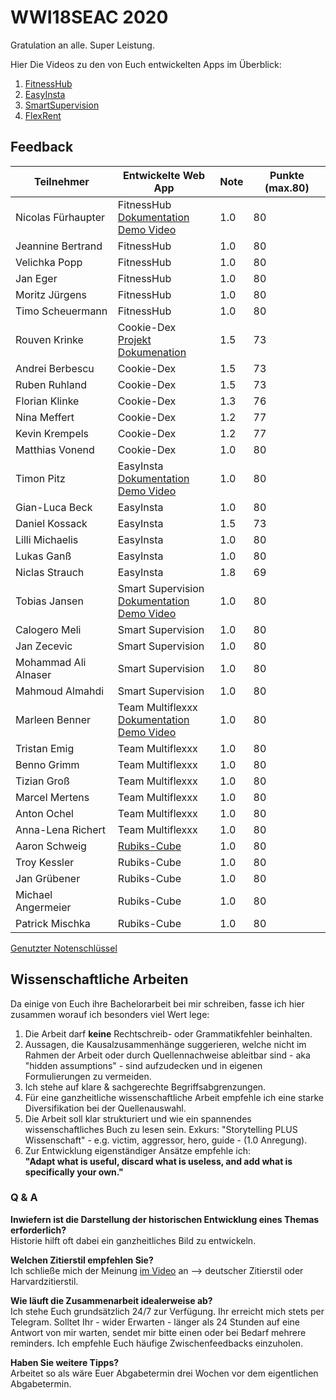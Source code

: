 # WWI18SEAC 2020
Gratulation an alle. Super Leistung.  

Hier Die Videos zu den von Euch entwickelten Apps im Überblick:  
1. [FitnessHub](https://www.youtube.com/watch?v=9lRLQRGrHpg&feature=youtu.be)  
2. [EasyInsta](https://www.youtube.com/watch?v=joys6F5tcio&feature=youtu.be)  
3. [SmartSupervision](https://www.youtube.com/watch?v=Sp4t8el68hs&feature=youtu.be)  
4. [FlexRent](https://www.youtube.com/watch?v=zXzQHtgxkrM&feature=youtu.be)  

## Feedback

| Teilnehmer | Entwickelte Web App | Note | Punkte (max.80)
|----------------------|----------|----------|------|
| Nicolas Fürhaupter | FitnessHub<br />[Dokumentation](https://github.com/TimoScheuermann/FitnessHub)<br />[Demo Video](https://youtu.be/9lRLQRGrHpg) | 1.0  | 80 |
| Jeannine Bertrand | FitnessHub | 1.0  | 80 |
| Velichka Popp | FitnessHub | 1.0  | 80 |
| Jan Eger | FitnessHub | 1.0  | 80 |
| Moritz Jürgens | FitnessHub | 1.0  | 80 |
| Timo Scheuermann | FitnessHub | 1.0  | 80 |
| Rouven Krinke | Cookie-Dex<br />[Projekt](https://github.com/Ermodo/Kochrezepte)<br />[Dokumenation](https://github.com/Ermodo/Kochrezepte-Docs) | 1.5  | 73 | 
| Andrei Berbescu | Cookie-Dex | 1.5  | 73 |
| Ruben Ruhland | Cookie-Dex | 1.5  | 73 |
| Florian Klinke | Cookie-Dex |  1.3 | 76 |
| Nina Meffert | Cookie-Dex | 1.2  | 77 |
| Kevin Krempels | Cookie-Dex | 1.2  | 77 |
| Matthias Vonend | Cookie-Dex | 1.0  | 80 | 
| Timon Pitz | EasyInsta<br>[Dokumentation](https://github.com/timonpitz/EasyInsta)<br>[Demo Video](https://youtu.be/joys6F5tcio)| 1.0  | 80 |
| Gian-Luca Beck | EasyInsta | 1.0  | 80 |
| Daniel Kossack | EasyInsta | 1.5  | 73 |
| Lilli Michaelis | EasyInsta | 1.0  | 80 |
| Lukas Ganß | EasyInsta | 1.0  | 80 |
| Niclas Strauch | EasyInsta | 1.8  | 69 |
| Tobias Jansen | Smart Supervision<br>[Dokumentation](https://git.tjbn.de/schuelerverwaltung/documentation/-/blob/master/README.md)<br>[Demo Video](https://youtu.be/Sp4t8el68hs) | 1.0  | 80 |
| Calogero Meli | Smart Supervision | 1.0  | 80 |
| Jan Zecevic | Smart Supervision | 1.0  | 80 |
| Mohammad Ali Alnaser | Smart Supervision | 1.0  | 80 |
| Mahmoud Almahdi | Smart Supervision | 1.0  | 80 |
| Marleen Benner | Team Multiflexxx<br>[Dokumentation](https://github.com/Multiflexxx/FlexRent)<br>[Demo Video](https://youtu.be/zXzQHtgxkrM)| 1.0  | 80 |
| Tristan Emig | Team Multiflexxx | 1.0  | 80 |
| Benno Grimm | Team Multiflexxx | 1.0  | 80 |
| Tizian Groß | Team Multiflexxx | 1.0  | 80 |
| Marcel Mertens | Team Multiflexxx | 1.0  | 80 |
| Anton Ochel | Team Multiflexxx | 1.0  | 80 |
| Anna-Lena Richert | Team Multiflexxx | 1.0  | 80 |
| Aaron Schweig | [Rubiks-Cube](https://www.youtube.com/watch?v=a4yEbxxOwKM&feature=youtu.be) | 1.0 | 80 |
| Troy Kessler | Rubiks-Cube | 1.0  | 80 |
| Jan Grübener | Rubiks-Cube | 1.0  | 80 |
| Michael Angermeier | Rubiks-Cube | 1.0  | 80 |
| Patrick Mischka | Rubiks-Cube | 1.0 | 80 |  
  
  

[Genutzter Notenschlüssel](https://www.mannheim.dhbw.de/fileadmin/user_upload/Studienangebot/Wirtschaft/__Downloads/Punkte-Noten-Skalen-FK-Wirtschaft-FakW-DHBW-MA-201203.pdf)


## Wissenschaftliche Arbeiten
Da einige von Euch ihre Bachelorarbeit bei mir schreiben, fasse ich hier zusammen worauf ich besonders viel Wert lege:  
1. Die Arbeit darf **keine** Rechtschreib- oder Grammatikfehler beinhalten.  
2. Aussagen, die Kausalzusammenhänge suggerieren, welche nicht im Rahmen der Arbeit oder durch Quellennachweise ableitbar sind - aka "hidden assumptions" - sind aufzudecken und in eigenen Formulierungen zu vermeiden.  
3. Ich stehe auf klare & sachgerechte Begriffsabgrenzungen.  
4. Für eine ganzheitliche wissenschaftliche Arbeit empfehle ich eine starke Diversifikation bei der Quellenauswahl.     
5. Die Arbeit soll klar strukturiert und wie ein spannendes wissenschaftliches Buch zu lesen sein. Exkurs: "Storytelling PLUS Wissenschaft" - e.g. victim, aggressor, hero, guide - (1.0 Anregung).    
6. Zur Entwicklung eigenständiger Ansätze empfehle ich:  
**"Adapt what is useful, discard what is useless, and add what is specifically your own."**


### Q & A
**Inwiefern ist die Darstellung der historischen Entwicklung eines Themas erforderlich?**  
Historie hilft oft dabei ein ganzheitliches Bild zu entwickeln.  

**Welchen Zitierstil empfehlen Sie?**  
Ich schließe mich der Meinung [im Video](https://www.youtube.com/watch?v=d-zk0EA7NJA&feature=youtu.be) an --> deutscher Zitierstil oder Harvardzitierstil.

**Wie läuft die Zusammenarbeit idealerweise ab?**  
Ich stehe Euch grundsätzlich 24/7 zur Verfügung. Ihr erreicht mich stets per Telegram. Solltet Ihr - wider Erwarten - länger als 24 Stunden auf eine Antwort von mir warten, sendet mir bitte einen oder bei Bedarf mehrere reminders. Ich empfehle Euch häufige Zwischenfeedbacks einzuholen.  

**Haben Sie weitere Tipps?**  
Arbeitet so als wäre Euer Abgabetermin drei Wochen vor dem eigentlichen Abgabetermin.  



